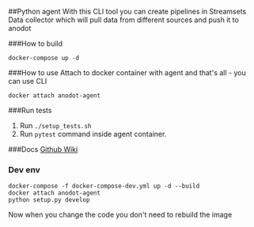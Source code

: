 ##Python agent
With this CLI tool you can create pipelines in Streamsets Data collector which will 
pull data from different sources and push it to anodot

###How to build
```
docker-compose up -d
```

###How to use
Attach to docker container with agent and that's all - you can use CLI
```
docker attach anodot-agent
```
    
###Run tests
1. Run `./setup_tests.sh`
2. Run `pytest` command inside agent container. 


###Docs
[Github Wiki](https://github.com/anodot/daria/wiki)
    

### Dev env
```
docker-compose -f docker-compose-dev.yml up -d --build
docker attach anodot-agent
python setup.py develop
```
Now when you change the code you don't need to rebuild the image
    